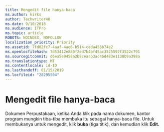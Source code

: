 ```yaml
---
title: Mengedit file hanya-baca
ms.author: kirks
author: Techwriter40
ms.date: 9/10/2018
ms.audience: ITPro
ms.topic: article
ROBOTS: NOINDEX, NOFOLLOW
localization_priority: Priority
ms.assetid: 7fd02fc7-4aaf-4ae6-b514-ceda456b74e2
ms.openlocfilehash: 7d53412e880f2ed7b4bf45ac3525597f3522c791
ms.sourcegitcommit: d6ea5e9458a2b8ceaab3ac4bd483e1130b9a398a
ms.translationtype: MT
ms.contentlocale: id-ID
ms.lasthandoff: 01/15/2019
ms.locfileid: "28295504"
---
```

# <a name="edit-a-read-only-file"></a>Mengedit file hanya-baca

Dokumen Perpustakaan, ketika Anda klik pada nama dokumen, kantor program mungkin tiba-tiba membuka itu sebagai hanya-baca file. Untuk membukanya untuk mengedit, klik **buka** (tiga titik), dan kemudian klik **Edit.**
  

